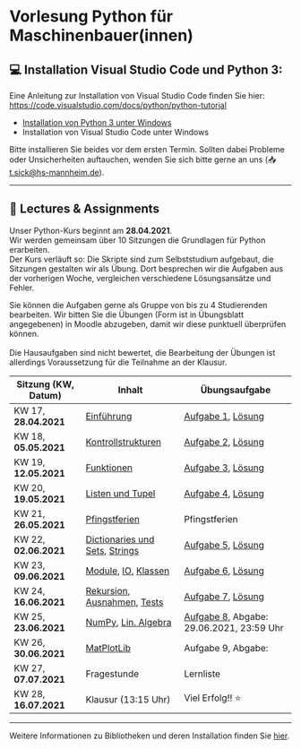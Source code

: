 # Vorlesung Python für Maschinenbauer(innen)

## :computer: Installation Visual Studio Code und Python 3:
 Eine Anleitung zur Installation von Visual Studio Code finden Sie hier: https://code.visualstudio.com/docs/python/python-tutorial


  * [Installation von Python 3 unter Windows](installation/python_win10.md)
  * Installation von Visual Studio Code unter Windows

Bitte installieren Sie beides vor dem ersten Termin. Sollten dabei Probleme oder Unsicherheiten auftauchen, wenden Sie sich bitte gerne an uns (:inbox_tray: t.sick@hs-mannheim.de).

<hr>

## :notebook: Lectures & Assignments
Unser Python-Kurs beginnt am **28.04.2021**. <br>
Wir werden gemeinsam über 10 Sitzungen die Grundlagen für Python erarbeiten. <br>Der Kurs verläuft so: Die Skripte sind zum Selbststudium aufgebaut, die Sitzungen gestalten wir als Übung. Dort besprechen wir die Aufgaben aus der vorherigen Woche, vergleichen verschiedene Lösungsansätze und Fehler.

Sie können die Aufgaben gerne als Gruppe von bis zu 4 Studierenden bearbeiten. Wir bitten Sie die Übungen (Form ist in Übungsblatt angegebenen) in Moodle abzugeben, damit wir diese punktuell überprüfen können. <br><br>Die Hausaufgaben sind nicht bewertet, die Bearbeitung der Übungen ist allerdings Voraussetzung für die Teilnahme an der Klausur.<br>

| Sitzung (KW, Datum) | Inhalt | Übungsaufgabe|
| -------- | -------- | -------- |
| KW 17, **28.04.2021** | [Einführung][1]                               | [Aufgabe 1][16], [Lösung][26] |
| KW 18, **05.05.2021** | [Kontrollstrukturen][2]                       | [Aufgabe 2][17], [Lösung][27] |
| KW 19, **12.05.2021** | [Funktionen][3]                               | [Aufgabe 3][18], [Lösung][28]|
| KW 20, **19.05.2021** | [Listen und Tupel][4]                         | [Aufgabe 4][19], [Lösung][29]   |
| KW 21, **26.05.2021** | [Pfingstferien][20]                           | Pfingstferien         |
| KW 22, **02.06.2021** | [Dictionaries und Sets][5], [Strings][6]      | [Aufgabe 5][21], [Lösung][30]   |
| KW 23, **09.06.2021** | [Module][7], [IO][8], [Klassen][9]            | [Aufgabe 6][22], [Lösung][31]   |
| KW 24, **16.06.2021** | [Rekursion][10], [Ausnahmen][11], [Tests][12] | [Aufgabe 7][23], [Lösung][32]   |
| KW 25, **23.06.2021** | [NumPy][13], [Lin. Algebra][14]               | [Aufgabe 8][24], Abgabe: 29.06.2021, 23:59 Uhr     |
| KW 26, **30.06.2021** | [MatPlotLib][15]                              | Aufgabe 9, Abgabe:    |
| KW 27, **07.07.2021** | Fragestunde                                   | Lernliste             |
| KW 28, **16.07.2021** | Klausur (13:15 Uhr)                           | Viel Erfolg!! :star:  |

[1]: https://smits-net.de/files/pyp/html/01_basics/01_basics.html
[2]: https://smits-net.de/files/pyp/html/01_basics/02_control-structures.html
[3]: https://smits-net.de/files/pyp/html/01_basics/03_functions.html
[4]: https://smits-net.de/files/pyp/html/01_basics/04_lists.html
[5]: https://smits-net.de/files/pyp/html/01_basics/05_dictionaries.html
[6]: https://smits-net.de/files/pyp/html/01_basics/06_strings.html
[7]: https://smits-net.de/files/pyp/html/02_advanced/01_moduls.html
[8]: https://smits-net.de/files/pyp/html/02_advanced/02_io.html
[9]: https://smits-net.de/files/pyp/html/02_advanced/03_classes.html
[10]: https://smits-net.de/files/pyp/html/02_advanced/04_recursion.html
[11]: https://smits-net.de/files/pyp/html/02_advanced/05_exceptions.html
[12]: https://smits-net.de/files/pyp/html/02_advanced/06_unit-tests.html
[13]: https://smits-net.de/files/pyp/html/03_numpy/01_introduction.html
[14]: https://smits-net.de/files/pyp/html/03_numpy/02_linear_algebra.html
[15]: https://smits-net.de/files/pyp/html/03_numpy/03_matplotlib.html
[20]: https://de.wikipedia.org/wiki/Pfingsten
[16]: Assignment_01/readme.md
[17]: Assignment_02/readme.md
[18]: Assignment_03/readme.md
[19]: Assignment_04/readme.md
[21]: Assignment_05/readme.md
[22]: Assignment_06/readme.md
[23]: Assignment_07/readme.md
[24]: Assignment_08/readme.md
[25]: Assignment_09/readme.md
[26]: Assignment_01/solution
[27]: Assignment_02/solution
[28]: Assignment_03/solution
[29]: Assignment_04/solution
[30]: Assignment_05/solution
[31]: Assignment_06/solution
[32]: Assignment_07/solution
[33]: Assignment_08/solution
[34]: Assignment_09/solution

<hr>

Weitere Informationen zu Bibliotheken und deren Installation finden Sie [hier](libraries.md).
